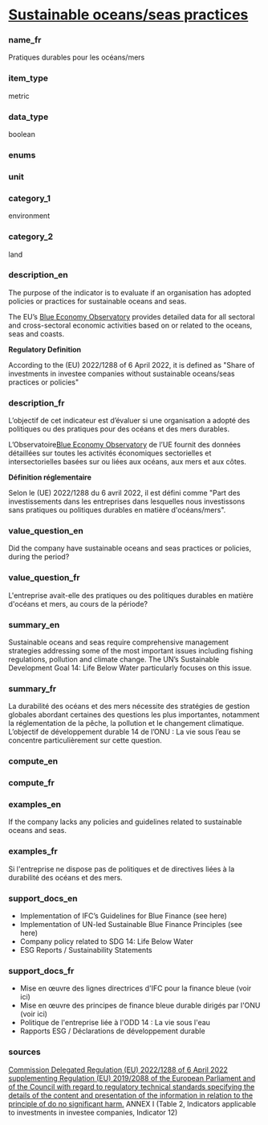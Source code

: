 
# [Sustainable oceans/seas practices ](#ocean_sea_policy_bool)

### name_fr

Pratiques durables pour les océans/mers

### item_type

metric

### data_type

boolean

### enums



### unit



### category_1

environment

### category_2

land

### description_en

The purpose of the indicator is to evaluate if an organisation has adopted policies or practices
for sustainable oceans and seas. 

The EU’s [Blue Economy Observatory](https://blue-economy-observatory.ec.europa.eu/eu-blue-economy-sectors_en)
provides detailed data for all sectoral and cross-sectoral economic activities based on or related
to the oceans, seas and coasts.

**Regulatory Definition**

According to the (EU) 2022/1288 of 6 April 2022, it is defined as "Share of investments in investee
companies without sustainable oceans/seas practices or policies"


### description_fr

L’objectif de cet indicateur est d’évaluer si une organisation a adopté des politiques ou des
pratiques pour des océans et des mers durables.

L’Observatoire[Blue Economy Observatory](https://blue-economy-observatory.ec.europa.eu/eu-blue-economy-sectors_en)
de l’UE fournit des données détaillées sur toutes les activités économiques sectorielles et
intersectorielles basées sur ou liées aux océans, aux mers et aux côtes.

**Définition réglementaire**

Selon le (UE) 2022/1288 du 6 avril 2022, il est défini comme "Part des investissements dans les
entreprises dans lesquelles nous investissons sans pratiques ou politiques durables en matière
d'océans/mers".

### value_question_en

Did the company have sustainable oceans and seas practices or policies, during the period?

### value_question_fr


L'entreprise avait-elle des pratiques ou des politiques durables en matière d'océans et mers,
au cours de la période?

### summary_en

Sustainable oceans and seas require comprehensive management strategies addressing some of the most
important issues including fishing regulations, pollution and climate change. The UN’s Sustainable
Development Goal 14: Life Below Water particularly focuses on this issue.

### summary_fr

La durabilité des océans et des mers nécessite des stratégies de gestion globales abordant certaines
des questions les plus importantes, notamment la réglementation de la pêche, la pollution et le
changement climatique. L’objectif de développement durable 14 de l’ONU : La vie sous l’eau se
concentre particulièrement sur cette question.

### compute_en



### compute_fr



### examples_en

If the company lacks any policies and guidelines related to sustainable oceans and seas.

### examples_fr

Si l'entreprise ne dispose pas de politiques et de directives liées à la durabilité des océans et
des mers.

### support_docs_en

- Implementation of IFC’s Guidelines for Blue Finance (see here)
- Implementation of UN-led Sustainable Blue Finance Principles (see here)
- Company policy related to SDG 14: Life Below Water
- ESG Reports / Sustainability Statements


### support_docs_fr

- Mise en œuvre des lignes directrices d'IFC pour la finance bleue (voir ici)
- Mise en œuvre des principes de finance bleue durable dirigés par l'ONU (voir ici)
- Politique de l'entreprise liée à l'ODD 14 : La vie sous l'eau
- Rapports ESG / Déclarations de développement durable

### sources

[Commission Delegated Regulation (EU) 2022/1288 of 6 April 2022 supplementing Regulation (EU) 2019/2088 of the European Parliament and of the Council with regard to regulatory technical standards specifying the details of the content and presentation of the information in relation to the principle of do no significant harm.](https://eur-lex.europa.eu/eli/reg_del/2022/1288/oj)
ANNEX I (Table 2, Indicators applicable to investments in investee companies, Indicator 12)
            